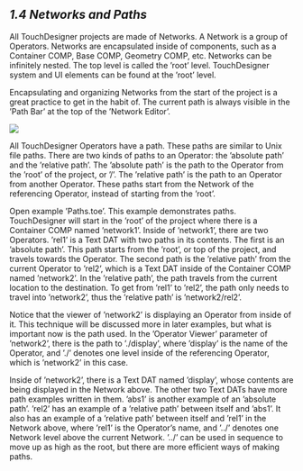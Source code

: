 ## *1.4 Networks and Paths*

All TouchDesigner projects are made of Networks. A Network is a group of Operators. Networks are encapsulated inside of components, such as a Container COMP, Base COMP, Geometry COMP, etc. Networks can be infinitely nested. The top level is called the ’root’ level. TouchDesigner system and UI elements can be found at the ’root’ level.

Encapsulating and organizing Networks from the start of the project is a great practice to get in the habit of. The current path is always visible in the ’Path Bar’ at the top of the ’Network Editor’.

![](images/1.4/path-1.png)

All TouchDesigner Operators have a path. These paths are similar to Unix file paths. There are two kinds of paths to an Operator: the ’absolute path’ and the ’relative path’. The ’absolute path’ is the path to the Operator from the ’root’ of the project, or ’/’. The ’relative path’ is the path to an Operator from another Operator. These paths start from the Network of the referencing Operator, instead of starting from the ’root’.

Open example ’Paths.toe’. This example demonstrates paths. TouchDesigner will start in the ’root’ of the project where there is a Container COMP named ’network1’. Inside of ’network1’, there are two Operators. ’rel1’ is a Text DAT with two paths in its contents. The first is an ’absolute path’. This path starts from the ’root’, or top of the project, and travels towards the Operator. The second path is the ’relative path’ from the current Operator to ’rel2’, which is a Text DAT inside of the Container COMP named ’network2’. In the ’relative path’, the path travels from the current location to the destination. To get from ’rel1’ to ’rel2’, the path only needs to travel into ’network2’, thus the ’relative path’ is ’network2/rel2’.

Notice that the viewer of ’network2’ is displaying an Operator from inside of it. This technique will be discussed more in later examples, but what is important now is the path used. In the ’Operator Viewer’ parameter of ’network2’, there is the path to ’./display’, where ’display’ is the name of the Operator, and ’./’ denotes one level inside of the referencing Operator, which is ’network2’ in this case.

Inside of ’network2’, there is a Text DAT named ’display’, whose contents are being displayed in the Network above. The other two Text DATs have more path examples written in them. ’abs1’ is another example of an ’absolute path’. ’rel2’ has an example of a ’relative path’ between itself and ’abs1’. It also has an example of a ’relative path’ between itself and ’rel1’ in the Network above, where ’rel1’ is the Operator’s name, and ’../’ denotes one Network level above the current Network. ’../’ can be used in sequence to move up as high as the root, but there are more efficient ways of making paths.
